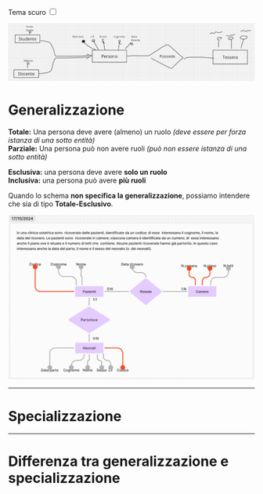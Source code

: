 <link rel="stylesheet" href="../style.css">

<label for="tema">Tema scuro</label>
<input type="checkbox" id="tema-scuro"></input>

![Schema 15/10/2024](./immagini/2024_10_15_schemaER.png)

# Generalizzazione

**Totale:** Una persona deve avere (almeno) un ruolo _(deve essere per forza istanza di una sotto entità)_<br>
**Parziale:** Una persona può non avere ruoli _(può non essere istanza di una sotto entità)_

**Esclusiva:** una persona deve avere **solo un ruolo**<br>
**Inclusiva:** una persona può avere **più ruoli**

Quando lo schema **non specifica la generalizzazione**, possiamo intendere che sia di tipo **Totale-Esclusivo**.

![Schema 17/10/2024](./immagini/2024_10_17_schemaER.png)

---

# Specializzazione

---

# Differenza tra generalizzazione e specializzazione
